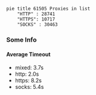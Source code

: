 
```mermaid
pie title 61505 Proxies in list
    "HTTP" : 28741
    "HTTPS": 10717
    "SOCKS" : 30463
```

### Some Info
#### Average Timeout

- mixed: 3.7s
- http: 2.0s
- https: 8.2s
- socks: 5.4s